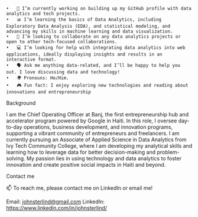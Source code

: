 	•	🌟 I’m currently working on building up my GitHub profile with data analytics and tech projects.
	•	📊 I’m learning the basics of Data Analytics, including Exploratory Data Analysis (EDA), and statistical modeling, and advancing my skills in machine learning and data visualization.
	•	🤝 I’m looking to collaborate on any data analytics projects or open to other tech-focused collaborations.
	•	💻 I’m looking for help with integrating data analytics into web applications, ideally displaying insights and results in an interactive format.
	•	🗣️ Ask me anything data-related, and I’ll be happy to help you out. I love discussing data and technology!
	•	🌍 Pronouns: He/Him.
	•	🎮 Fun fact: I enjoy exploring new technologies and reading about innovations and entrepreneurship

Background

I am the Chief Operating Officer at Banj, the first entrepreneurship hub and accelerator program powered by Google in Haiti. In this role, I oversee day-to-day operations, business development, and innovation programs, supporting a vibrant community of entrepreneurs and freelancers. I am currently pursuing an Associate of Applied Science in Data Analytics from Ivy Tech Community College, where I am developing my analytical skills and learning how to leverage data for better decision-making and problem-solving. My passion lies in using technology and data analytics to foster innovation and create positive social impacts in Haiti and beyond.

Contact me

📫 To reach me, please contact me on LinkedIn or email me!

Email: johnsterlind@gmail.com
LinkedIn: https://www.linkedin.com/in/johnsterlind/
